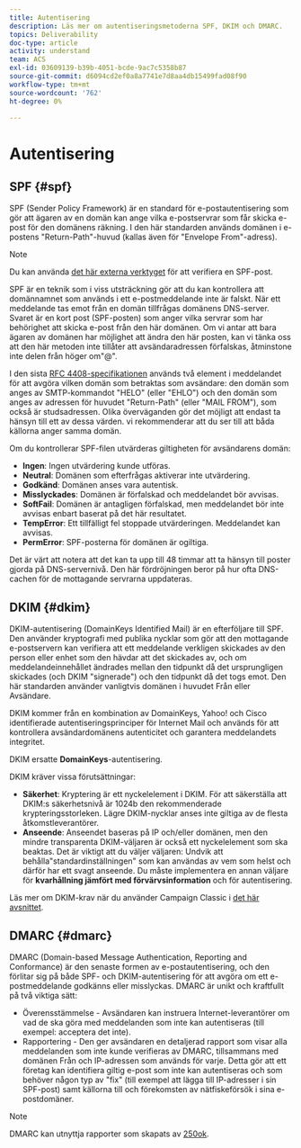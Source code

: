 ```yaml
---
title: Autentisering
description: Läs mer om autentiseringsmetoderna SPF, DKIM och DMARC.
topics: Deliverability
doc-type: article
activity: understand
team: ACS
exl-id: 03609139-b39b-4051-bcde-9ac7c5358b87
source-git-commit: d6094cd2ef0a8a7741e7d8aa4db15499fad08f90
workflow-type: tm+mt
source-wordcount: '762'
ht-degree: 0%

---
```


# Autentisering

## SPF {#spf}

SPF (Sender Policy Framework) är en standard för e-postautentisering som gör att ägaren av en domän kan ange vilka e-postservrar som får skicka e-post för den domänens räkning. I den här standarden används domänen i e-postens &quot;Return-Path&quot;-huvud (kallas även för &quot;Envelope From&quot;-adress).

>[!NOTE]
>
>Du kan använda [det här externa verktyget](https://www.kitterman.com/spf/validate.html) för att verifiera en SPF-post.

SPF är en teknik som i viss utsträckning gör att du kan kontrollera att domännamnet som används i ett e-postmeddelande inte är falskt. När ett meddelande tas emot från en domän tillfrågas domänens DNS-server. Svaret är en kort post (SPF-posten) som anger vilka servrar som har behörighet att skicka e-post från den här domänen. Om vi antar att bara ägaren av domänen har möjlighet att ändra den här posten, kan vi tänka oss att den här metoden inte tillåter att avsändaradressen förfalskas, åtminstone inte delen från höger om&quot;@&quot;.

I den sista [RFC 4408-specifikationen](https://www.rfc-editor.org/info/rfc4408) används två element i meddelandet för att avgöra vilken domän som betraktas som avsändare: den domän som anges av SMTP-kommandot &quot;HELO&quot; (eller &quot;EHLO&quot;) och den domän som anges av adressen för huvudet &quot;Return-Path&quot; (eller &quot;MAIL FROM&quot;), som också är studsadressen. Olika överväganden gör det möjligt att endast ta hänsyn till ett av dessa värden. vi rekommenderar att du ser till att båda källorna anger samma domän.

Om du kontrollerar SPF-filen utvärderas giltigheten för avsändarens domän:

* **Ingen**: Ingen utvärdering kunde utföras.
* **Neutral**: Domänen som efterfrågas aktiverar inte utvärdering.
* **Godkänd**: Domänen anses vara autentisk.
* **Misslyckades**: Domänen är förfalskad och meddelandet bör avvisas.
* **SoftFail**: Domänen är antagligen förfalskad, men meddelandet bör inte avvisas enbart baserat på det här resultatet.
* **TempError**: Ett tillfälligt fel stoppade utvärderingen. Meddelandet kan avvisas.
* **PermError**: SPF-posterna för domänen är ogiltiga.

Det är värt att notera att det kan ta upp till 48 timmar att ta hänsyn till poster gjorda på DNS-servernivå. Den här fördröjningen beror på hur ofta DNS-cachen för de mottagande servrarna uppdateras.

## DKIM {#dkim}

DKIM-autentisering (DomainKeys Identified Mail) är en efterföljare till SPF. Den använder kryptografi med publika nycklar som gör att den mottagande e-postservern kan verifiera att ett meddelande verkligen skickades av den person eller enhet som den hävdar att det skickades av, och om meddelandeinnehållet ändrades mellan den tidpunkt då det ursprungligen skickades (och DKIM &quot;signerade&quot;) och den tidpunkt då det togs emot. Den här standarden använder vanligtvis domänen i huvudet Från eller Avsändare.

DKIM kommer från en kombination av DomainKeys, Yahoo! och Cisco identifierade autentiseringsprinciper för Internet Mail och används för att kontrollera avsändardomänens autenticitet och garantera meddelandets integritet.

DKIM ersatte **DomainKeys**-autentisering.

DKIM kräver vissa förutsättningar:

* **Säkerhet**: Kryptering är ett nyckelelement i DKIM. För att säkerställa att DKIM:s säkerhetsnivå är 1024b den rekommenderade krypteringsstorleken. Lägre DKIM-nycklar anses inte giltiga av de flesta åtkomstleverantörer.
* **Anseende**: Anseendet baseras på IP och/eller domänen, men den mindre transparenta DKIM-väljaren är också ett nyckelelement som ska beaktas. Det är viktigt att du väljer väljaren: Undvik att behålla&quot;standardinställningen&quot; som kan användas av vem som helst och därför har ett svagt anseende. Du måste implementera en annan väljare för **kvarhållning jämfört med förvärvsinformation** och för autentisering.

Läs mer om DKIM-krav när du använder Campaign Classic i [det här avsnittet](/help/additional-resources/acc-technical-recommendations.md#dkim-acc).

## DMARC {#dmarc}

DMARC (Domain-based Message Authentication, Reporting and Conformance) är den senaste formen av e-postautentisering, och den förlitar sig på både SPF- och DKIM-autentisering för att avgöra om ett e-postmeddelande godkänns eller misslyckas. DMARC är unikt och kraftfullt på två viktiga sätt:

* Överensstämmelse - Avsändaren kan instruera Internet-leverantörer om vad de ska göra med meddelanden som inte kan autentiseras (till exempel: acceptera det inte).
* Rapportering - Den ger avsändaren en detaljerad rapport som visar alla meddelanden som inte kunde verifieras av DMARC, tillsammans med domänen Från och IP-adressen som används för varje. Detta gör att ett företag kan identifiera giltig e-post som inte kan autentiseras och som behöver någon typ av &quot;fix&quot; (till exempel att lägga till IP-adresser i sin SPF-post) samt källorna till och förekomsten av nätfiskeförsök i sina e-postdomäner.

>[!NOTE]
>
>DMARC kan utnyttja rapporter som skapats av [250ok](https://250ok.com/).
